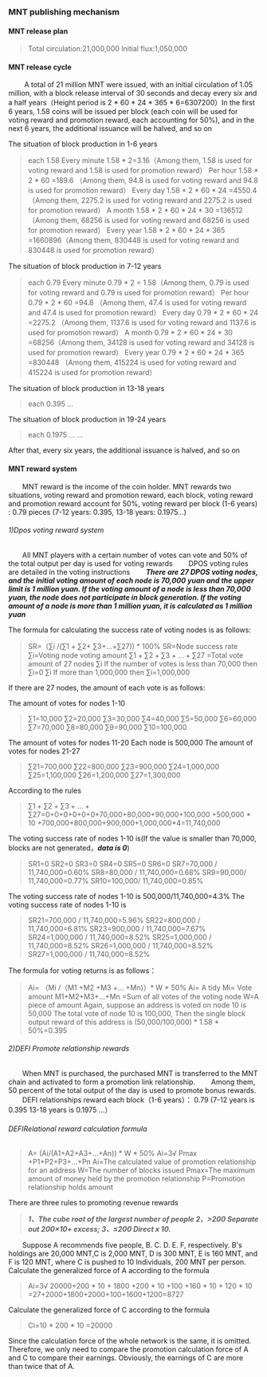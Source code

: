 ### MNT publishing mechanism

#### MNT release plan
> Total circulation:21,000,000
Initial flux:1,050,000

#### MNT release cycle
 &emsp; &emsp;A total of 21 million MNT were issued, with an initial circulation of 1.05 million, with a block release interval of 30 seconds and decay every six and a half years（Height period is 2 * 60 * 24 * 365 * 6=6307200）In the first 6 years, 1.58 coins will be issued per block (each coin will be used for voting reward and promotion reward, each accounting for 50%), and in the next 6 years, the additional issuance will be halved, and so on

The situation of block production in 1-6 years

>each 1.58
Every minute 1.58 * 2=3.16（Among them, 1.58 is used for voting reward and 1.58 is used for promotion reward）
Per hour 1.58 * 2 * 60 =189.6 （Among them, 94.8 is used for voting reward and 94.8 is used for promotion reward）
Every day 1.58 * 2  * 60 * 24 =4550.4 （Among them, 2275.2 is used for voting reward and 2275.2 is used for promotion reward）
A month 1.58 * 2  * 60 * 24 * 30 =136512（Among them, 68256 is used for voting reward and 68256 is used for promotion reward）
Every year 1.58 * 2  * 60 * 24 * 365 =1660896（Among them, 830448 is used for voting reward and 830448 is used for promotion reward）

The situation of block production in 7-12 years
> each 0.79
Every minute 0.79 * 2  = 1.58（Among them, 0.79 is used for voting reward and 0.79 is used for promotion reward）
Per hour 0.79 * 2 * 60 =94.8 （Among them, 47.4 is used for voting reward and 47.4 is used for promotion reward）
Every day 0.79 * 2 * 60 * 24 =2275.2 （Among them, 1137.6 is used for voting reward and 1137.6 is used for promotion reward）
A month 0.79 * 2 * 60 * 24 * 30 =68256（Among them, 34128 is used for voting reward and 34128 is used for promotion reward）
Every year 0.79 * 2 * 60 * 24 * 365 =830448 （Among them, 415224 is used for voting reward and 415224 is used for promotion reward）

The situation of block production in 13-18 years
> each 0.395
…

The situation of block production in 19-24 years
> each 0.1975
…
…

After that, every six years, the additional issuance is halved, and so on

#### MNT reward system
&emsp;&emsp;MNT reward is the income of the coin holder. MNT rewards two situations, voting reward and promotion reward, each block, voting reward and promotion reward account for 50%, voting reward per block (1-6 years) : 0.79 pieces (7-12 years: 0.395, 13-18 years: 0.1975...)
###### 1)Dpos voting reward system
&emsp;&emsp;All MNT players with a certain number of votes can vote and 50% of the total output per day is used for voting rewards
&emsp;&emsp;DPOS voting rules are detailed in the voting instructions
&emsp;&emsp;***There are 27 DPOS voting nodes, and the initial voting amount of each node is 70,000 yuan and the upper limit is 1 million yuan. If the voting amount of a node is less than 70,000 yuan, the node does not participate in block generation. If the voting amount of a node is more than 1 million yuan, it is calculated as 1 million yuan***

The formula for calculating the success rate of voting nodes is as follows:

> SR=（∑i /(∑1 + ∑2+ ∑3+...+∑27)) * 100%
SR=Node success rate
∑i=Voting node voting amount
$∑1 + ∑2+ ∑3+...+∑27$ =Total vote amount of 27 nodes
∑i If the number of votes is less than 70,000 then ∑i=0
∑i If more than 1,000,000   then ∑i=1,000,000

If there are 27 nodes, the amount of each vote is as follows:

The amount of votes for nodes 1-10
> ∑1=10,000
∑2=20,000
∑3=30,000
∑4=40,000
∑5=50,000
∑6=60,000
∑7=70,000
∑8=80,000
∑9=90,000
∑10=100,000

The amount of votes for nodes 11-20 Each node is 500,000
The amount of votes for nodes 21-27
> ∑21=700,000 
∑22=800,000
∑23=900,000
∑24=1,000,000
∑25=1,100,000
∑26=1,200,000
∑27=1,300,000

According to the rules
> $∑1 + ∑2+ ∑3+...+∑27$=0+0+0+0+0+0+70,000+80,000+90,000+100,000 
+500,000 * 10 +700,000+800,000+900,000+1,000,000*4=11,740,000

The voting success rate of nodes 1-10 is(If the value is smaller than 70,000, blocks are not generated，***data is 0***)
> SR1=0
SR2=0
SR3=0
SR4=0
SR5=0
SR6=0
SR7=70,000 / 11,740,000=0.60%
SR8=80,000 / 11,740,000=0.68%
SR9=90,000/ 11,740,000=0.77%
SR10=100,000/ 11,740,000=0.85%

The voting success rate of nodes 1-10 is 500,000/11,740,000=4.3%
The voting success rate of nodes 1-10 is
> SR21=700,000 / 11,740,000=5.96%
SR22=800,000 / 11,740,000=6.81%
SR23=900,000 / 11,740,000=7.67%
SR24=1,000,000 / 11,740,000=8.52%
SR25=1,000,000 / 11,740,000=8.52%
SR26=1,000,000 / 11,740,000=8.52%
SR27=1,000,000 / 11,740,000=8.52%


The formula for voting returns is as follows：

> Ai= （Mi  /（M1 +M2 +M3 +… +Mn)）* W * 50%
Ai= A tidy
Mi= Vote amount
M1+M2+M3+...+Mn =Sum of all votes of the voting node
W=A piece of amount
Again, suppose an address is voted on node 10 is  50,000   The total vote of node 10 is 100,000,
Then the single block output reward of this address is (50,000/100,000) * 1.58 * 50%=0.395


###### 2)DEFI Promote relationship rewards
&emsp;&emsp;When MNT is purchased, the purchased MNT is transferred to the MNT chain and activated to form a promotion link relationship.
&emsp;&emsp;Among them, 50 percent of the total output of the day is used to promote bonus rewards.
&emsp;&emsp;DEFI relationships reward each block（1-6 years）： 0.79 (7-12 years is 0.395  13-18 years is 0.1975 ...）

###### DEFIRelational reward calculation formula
> A= (Ai/(A1+A2+A3+...+An)) * W * 50%
Ai=3√ Pmax +P1+P2+P3+...+Pn
Ai=The calculated value of promotion relationship for an address
W=The number of blocks issued
Pmax=The maximum amount of money held by the promotion relationship
P=Promotion relationship holds amount

There are three rules to promoting revenue rewards
> ***1、The cube root of the largest number of people
2、>200 Separate out 200×10+ excess;
3、≤200 Direct x 10.***

&emsp;&emsp;Suppose A recommends five people, B. C. D. E. F, respectively. B's holdings are 20,000 MNT,C is 2,000 MNT, D is 300 MNT, E is 160 MNT, and F is 120 MNT, where C is pushed to 10 Individuals, 200 MNT per person.
Calculate the generalized force of A according to the formula
> Ai=3√ 20000+200 * 10 + 1800 +200 * 10 +100 +160 * 10 + 120 * 10 =27+2000+1800+2000+100+1600+1200=8727

Calculate the generalized force of C according to the formula
> Ci=10 * 200 * 10 =20000

Since the calculation force of the whole network is the same, it is omitted. Therefore, we only need to compare the promotion calculation force of A and C to compare their earnings. Obviously, the earnings of C are more than twice that of A.

























